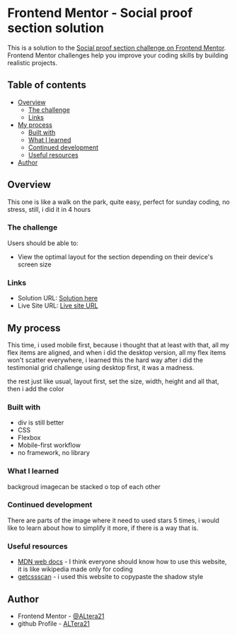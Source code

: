 # Frontend Mentor - Social proof section solution

This is a solution to the [Social proof section challenge on Frontend Mentor](https://www.frontendmentor.io/challenges/social-proof-section-6e0qTv_bA). Frontend Mentor challenges help you improve your coding skills by building realistic projects. 

## Table of contents

- [Overview](#overview)
  - [The challenge](#the-challenge)
  - [Links](#links)
- [My process](#my-process)
  - [Built with](#built-with)
  - [What I learned](#what-i-learned)
  - [Continued development](#continued-development)
  - [Useful resources](#useful-resources)
- [Author](#author)

## Overview

This one is like a walk on the park, quite easy, perfect for sunday coding, no stress, still, i did it in 4 hours

### The challenge

Users should be able to:

- View the optimal layout for the section depending on their device's screen size

### Links

- Solution URL: [Solution here](https://www.frontendmentor.io/solutions/responsive-mobile-first-mMkuBDAR0-)
- Live Site URL: [Live site URL](https://altera21.github.io/social-proof-section-master/)

## My process

This time, i used mobile first, because i thought that at least with that, all my flex items are aligned, and when i did the desktop version, all my flex items won't scatter everywhere, i learned this the hard way after i did the testimonial grid challenge using desktop first, it was a madness.

the rest just like usual, layout first, set the size, width, height and all that, then i add the color

### Built with

- div is still better
- CSS
- Flexbox
- Mobile-first workflow
- no framework, no library

### What I learned

backgroud imagecan be stacked o top of each other

### Continued development

There are parts of the image where it need to used stars 5 times, i would like to learn about how to simplify it more, if there is a way that is.

### Useful resources

- [MDN web docs](https://developer.mozilla.org/en-US/) - I think everyone should know how to use this website, it is like wikipedia made only for coding
- [getcssscan](https://getcssscan.com/css-box-shadow-examples) - i used this website to copypaste the shadow style

## Author

- Frontend Mentor - [@ALtera21](https://www.frontendmentor.io/profile/ALtera21)
- github Profile - [ALTera21](https://github.com/ALtera21)

